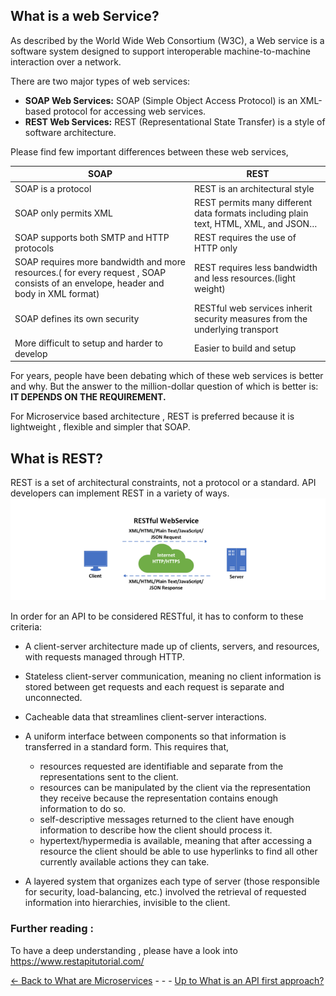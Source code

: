 ## What is a web Service?
As described by the World Wide Web Consortium (W3C), a Web service is a software system designed to support interoperable machine-to-machine interaction over a network. 

There are two major types of web services:
- **SOAP Web Services:** SOAP (Simple Object Access Protocol) is an XML-based protocol for accessing web services.
- **REST Web Services:** REST (Representational State Transfer) is a style of software architecture.

Please find few important differences between these web services,

| SOAP | REST |
| --- | ----------- |
| SOAP is a protocol | REST is an architectural style |
| SOAP only permits XML | REST permits many different data formats including plain text, HTML, XML, and JSON… |
| SOAP supports both SMTP and HTTP protocols | REST requires the use of HTTP only |
| SOAP requires more bandwidth and more resources.( for every request , SOAP consists of an envelope, header and body in XML format) | REST requires less bandwidth and less resources.(light weight) |
| SOAP defines its own security | RESTful web services inherit security measures from the underlying transport |
| More difficult to setup and harder to develop | Easier to build and setup |

For years, people have been debating which of these web services is better and why. But the answer to the million-dollar question of which is better is: **IT DEPENDS ON THE REQUIREMENT.**

For Microservice based architecture , REST is preferred because it is lightweight , flexible and simpler that SOAP.

## What is REST?
REST is a set of architectural constraints, not a protocol or a standard. API developers can implement REST in a variety of ways.  
 ![RESTfuleService](./pictures/RestfulApi.png)  

In order for an API to be considered RESTful, it has to conform to these criteria:  
- A client-server architecture made up of clients, servers, and resources, with requests managed through HTTP.
- Stateless client-server communication, meaning no client information is stored between get requests and each request is separate and unconnected.
- Cacheable data that streamlines client-server interactions.
- A uniform interface between components so that information is transferred in a standard form. This requires that, 
    - resources requested are identifiable and separate from the representations sent to the client.
    - resources can be manipulated by the client via the representation they receive because the representation contains enough information to do so.
    - self-descriptive messages returned to the client have enough information to describe how the client should process it.
    - hypertext/hypermedia is available, meaning that after accessing a resource the client should be able to use hyperlinks to find all other currently available actions they can take.

 - A layered system that organizes each type of server (those responsible for security, load-balancing, etc.) involved the retrieval of requested information into hierarchies, invisible to the client.

### Further reading :
To have a deep understanding , please have a look into https://www.restapitutorial.com/ 




[<- Back to What are Microservices](./WhatAreMicroservices.md) - - - [Up to What is an API first approach?](APIFirstApproach.md)



